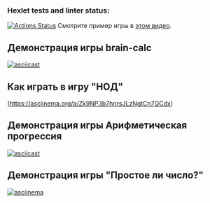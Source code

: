 ### Hexlet tests and linter status:
[![Actions Status](https://github.com/Oksi292/frontend-project-44/actions/workflows/hexlet-check.yml/badge.svg)](https://github.com/Oksi292/frontend-project-44/actions)
Смотрите пример игры в [этом 
видео](https://asciinema.org/a/omq4jSGT54T5V5b82DTtyziU1).

## Демонстрация игры brain-calc

[![asciicast](https://asciinema.org/a/LFUDQH4V4OTPR3kXWQKMvCqWt.svg)](https://asciinema.org/a/LFUDQH4V4OTPR3kXWQKMvCqWt)

## Как играть в игру "НОД"

(https://asciinema.org/a/Zk9NP3b7hnrsJLzNgtCn7QCdx)

## Демонстрация игры Арифметическая прогрессия


[![asciicast](https://asciinema.org/a/uu3CmnBe5PmNYLElQDx4RFlzA.svg)](https://asciinema.org/a/uu3CmnBe5PmNYLElQDx4RFlzA)


## Демонстрация игры "Простое ли число?"

[![asciinema](https://asciinema.org/a/NB34XroH6ajpFvReuk8QLflCa.svg)](https://asciinema.org/a/NB34XroH6ajpFvReuk8QLflCa)

